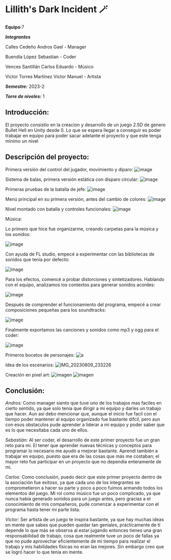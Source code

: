 # Lillith's Dark Incident 🪄

**Equipo**:7 

***Integrantes***

Calles Cedeño Andros Gael - Manager

Buendía López Sebastian - Coder

Vences Santillán Carlos Eduardo - Músico

Victor Torres Martínez Victor Manuel - Artista

***Semestre:*** 2023-2

***Torre de niveles:*** 1

## **Introducción:**
El proyecto consistio en la creacion y desarrollo de un juego 2.5D de genero Bullet Hell en Unity desde 0.
Lo que se espera llegar a conseguir es poder trabajar en equipo para poder sacar adelante el proyecto y que este tenga minimo un nivel


## **Descripción del proyecto:**

Primera versión del control del jugador, movimiento y diparo:
![image](https://github.com/Anddros/Lilliths-Dark-Incident/assets/112099506/0bafb22d-e976-4fd9-a9fc-b27852ee416b)

Sistema de balas, primera versión estática con disparo circular:
![image](https://github.com/Anddros/Lilliths-Dark-Incident/assets/112099506/0d83527c-adb8-430e-8013-2ee9dbe55317)

Primeras pruebas de la batalla de jefe:
![image](https://github.com/Anddros/Lilliths-Dark-Incident/assets/112099506/3aa5a68c-f92c-4541-84d9-0117e5727398)

Menú principal en su primera versión, antes del cambio de colores:
![image](https://github.com/Anddros/Lilliths-Dark-Incident/assets/112099506/4d297c53-b305-41ae-9530-0160eca4cda2)

Nivel montado con batalla y controles funcionales:
![image](https://github.com/Anddros/Lilliths-Dark-Incident/assets/112099506/c18effaf-5357-4a77-9e9c-6d3dbc8aea43)



Música:

Lo primero que hice fue organizarme, creando carpetas para la música y los sonidos:

![image](https://github.com/Anddros/Lilliths-Dark-Incident/assets/90806792/325a9057-d15b-4ec0-950b-3f8feac5d114)

Con ayuda de FL studio, empecé a experimentar con las bibliotecas de sonidos que tenía por defecto:

![image](https://github.com/Anddros/Lilliths-Dark-Incident/assets/90806792/44142d81-5496-443d-9f90-e148596635ed)

Para los efectos, comencé a probar distorciones y sintetizadores. Hablando con el equipo, analizamos los contextos para
generar sonidos acordes:

![image](https://github.com/Anddros/Lilliths-Dark-Incident/assets/90806792/79e27490-44e9-4dcf-a00e-c8bd89597146)

Después de comprender el funcionamiento del programa, empecé a crear composiciones pequeñas para los soundtracks:

![image](https://github.com/Anddros/Lilliths-Dark-Incident/assets/90806792/31871b4f-54ea-407d-a8dd-b1eda7a5cc5b)

Finalmente exportamos las canciones y sonidos como mp3 y ogg para el coder:

![image](https://github.com/Anddros/Lilliths-Dark-Incident/assets/90806792/4133c0c5-45cc-4aa7-a5e0-46fdc4c55165)

Primeros bocetos de personajes:
![a](https://github.com/Anddros/Lilliths-Dark-Incident/assets/141441832/272e5765-5553-48f8-98ea-594df5182475)

Idea de los escenarios:
![IMG_20230809_233226](https://github.com/Anddros/Lilliths-Dark-Incident/assets/141441832/9e749c47-e1c2-4c87-a413-c4521c463ef0)

Creación en pixel art:
![imagen](https://github.com/Anddros/Lilliths-Dark-Incident/assets/141441832/6ace74f5-ba99-449b-8f25-14b35a989f15)
![imagen](https://github.com/Anddros/Lilliths-Dark-Incident/assets/141441832/f3d02f90-a1b2-42f8-bc10-1b15a3efd054)


## **Conclusión:** 

*Andros:* Como manager siento que tuve uno de los trabajos mas faciles en cierto sentido, ya que solo tenia que dirigir a mi equipo y darles un trabajo 
que hacer. Aun asi debo mencionar que, aunque el inicio fue facil con el tiempo poder mantener al equipo organizado fue bastante difcil, pero aun con esos obstaculos
pude aprender a liderar a mi equipo y poder saber que es lo que necesitaba cada uno de ellos.

*Sebastián:* Al ser coder, el desarrollo de este primer proyecto fue un gran reto para mi. El tener que aprender nuevas técnicas y conceptos para programar lo necesario me ayudó a mejorar bastante.
Aprendí también a trabajar en equipo, puesto que era de las cosas que más me costaban; el mayor reto fue participar en un proyecto que no dependía enteramente de mi.

*Carlos:* Como conclusión, puedo decir que este primer proyecto dentro de la asociación fue exitoso, ya que cada uno de los integrantes se comprometieron a hacer su parte y poco
a poco fuimos armando todos los elementos del juego. Mi rol como músico fue un poco complicado, ya que nunca había generado sonidos para un juego antes, pero gracias a el conocimiento
de mis compañeros, pude comenzar a experimentar con el programa hasta tener mi parte lista.

*Victor:* Ser artista de un juego te inspira bastante, ya que hay muchas ideas en mente que sabes que pueden quedar tan geniales, prácticamente de tí depende lo que más se observa al estar jugando entonces 
tienes una gran responsabilidad de trabajo, cosa que realmente tuve un poco de fallas ya que no pude aprovechar eficientemente de mi tiempo para realizar el trabajo y mis habilidades físicas no eran las mejores. Sin embargo creo que se logró hacer lo que tenía en mente. 
